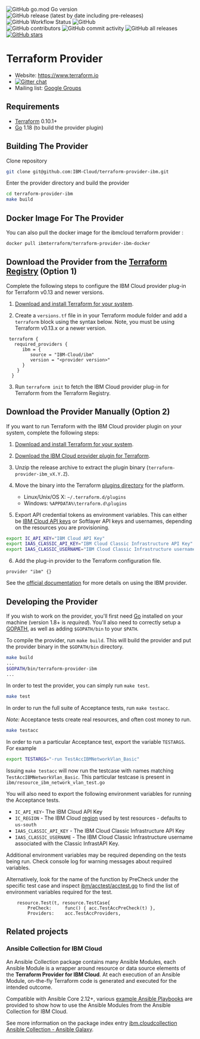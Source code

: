 ![GitHub go.mod Go version](https://img.shields.io/github/go-mod/go-version/IBM-Cloud/terraform-provider-ibm)
![GitHub release (latest by date including pre-releases)](https://img.shields.io/github/v/release/IBM-Cloud/terraform-provider-ibm?include_prereleases)
![GitHub Workflow Status](https://img.shields.io/github/actions/workflow/status/IBM-Cloud/terraform-provider-ibm/release.yml?label=build)
![GitHub](https://img.shields.io/github/license/IBM-Cloud/terraform-provider-ibm)<br />
![GitHub contributors](https://img.shields.io/github/contributors/IBM-Cloud/terraform-provider-ibm?color=blueviolet)
![GitHub commit activity](https://img.shields.io/github/commit-activity/m/IBM-Cloud/terraform-provider-ibm?color=blueviolet)
![GitHub all releases](https://img.shields.io/github/downloads/IBM-Cloud/terraform-provider-ibm/total)
[![GitHub stars](https://img.shields.io/github/stars/IBM-Cloud/terraform-provider-ibm?color=yellow)](https://github.com/IBM-Cloud/terraform-provider-ibm/stargazers)

# Terraform Provider

- Website: https://www.terraform.io
- [![Gitter chat](https://badges.gitter.im/hashicorp-terraform/Lobby.png)](https://gitter.im/hashicorp-terraform/Lobby)
- Mailing list: [Google Groups](http://groups.google.com/group/terraform-tool)

## Requirements

-	[Terraform](https://www.terraform.io/downloads.html) 0.10.1+
-	[Go](https://golang.org/doc/install) 1.18 (to build the provider plugin)

## Building The Provider

Clone repository
```sh
git clone git@github.com:IBM-Cloud/terraform-provider-ibm.git
```
Enter the provider directory and build the provider
```sh
cd terraform-provider-ibm
make build
```

## Docker Image For The Provider

You can also pull the docker image for the ibmcloud terraform provider :

```sh
docker pull ibmterraform/terraform-provider-ibm-docker
```

## Download the Provider from the [Terraform Registry](https://registry.terraform.io/providers/IBM-Cloud/ibm/latest) (Option 1)

Complete the following steps to configure the IBM Cloud provider plug-in for Terraform v0.13 and newer versions.

1. [Download and install Terraform for your system](https://www.terraform.io/intro/getting-started/install.html). 

2. Create a `versions.tf` file in in your Terraform module folder and add a `terraform` block using the syntax below. Note, you must be using Terraform v0.13.x or a newer version.
```
 terraform {
   required_providers {
      ibm = {
         source = "IBM-Cloud/ibm"
         version = "<provider version>"
      }
    }
  }
```

3. Run `terraform init` to fetch the IBM Cloud provider plug-in for Terraform from the Terraform Registry.

## Download the Provider Manually (Option 2)

If you want to run Terraform with the IBM Cloud provider plugin on your system, complete the following steps:

1. [Download and install Terraform for your system](https://www.terraform.io/intro/getting-started/install.html). 

2. [Download the IBM Cloud provider plugin for Terraform](https://github.com/IBM-Bluemix/terraform-provider-ibm/releases).

3. Unzip the release archive to extract the plugin binary (`terraform-provider-ibm_vX.Y.Z`).

4. Move the binary into the Terraform [plugins directory](https://www.terraform.io/docs/configuration/providers.html#third-party-plugins) for the platform.
    - Linux/Unix/OS X: `~/.terraform.d/plugins`
    - Windows: `%APPDATA%\terraform.d\plugins`

5. Export API credential tokens as environment variables. This can either be [IBM Cloud API keys](https://cloud.ibm.com/iam#/users) or Softlayer API keys and usernames, depending on the resources you are provisioning.

```sh
export IC_API_KEY="IBM Cloud API Key"
export IAAS_CLASSIC_API_KEY="IBM Cloud Classic Infrastructure API Key"
export IAAS_CLASSIC_USERNAME="IBM Cloud Classic Infrastructure username associated with Classic Infrastructure API KEY".
```

6. Add the plug-in provider to the Terraform configuration file.

```
provider "ibm" {}
```

See the [official documentation](https://cloud.ibm.com/docs/ibm-cloud-provider-for-terraform?topic=ibm-cloud-provider-for-terraform-getting-started) for more details on using the IBM provider.

## Developing the Provider

If you wish to work on the provider, you'll first need [Go](http://www.golang.org) installed on your machine (version 1.8+ is *required*). You'll also need to correctly setup a [GOPATH](http://golang.org/doc/code.html#GOPATH), as well as adding `$GOPATH/bin` to your `$PATH`.

To compile the provider, run `make build`. This will build the provider and put the provider binary in the `$GOPATH/bin` directory.

```sh
make build
...
$GOPATH/bin/terraform-provider-ibm
...
```

In order to test the provider, you can simply run `make test`.

```sh
make test
```

In order to run the full suite of Acceptance tests, run `make testacc`.

*Note:* Acceptance tests create real resources, and often cost money to run.

```sh
make testacc
```
In order to run a particular Acceptance test, export the variable `TESTARGS`. For example

```sh
export TESTARGS="-run TestAccIBMNetworkVlan_Basic"
```
Issuing `make testacc` will now run the testcase with names matching `TestAccIBMNetworkVlan_Basic`. This particular testcase is present in
`ibm/resource_ibm_network_vlan_test.go`

You will also need to export the following environment variables for running the Acceptance tests.
* `IC_API_KEY`- The IBM Cloud API Key
* `IC_REGION` - The IBM Cloud [region](https://cloud.ibm.com/docs/overview?topic=overview-locations) used by test resources - defaults to `us-south`
* `IAAS_CLASSIC_API_KEY` - The IBM Cloud Classic Infrastructure API Key
* `IAAS_CLASSIC_USERNAME` - The IBM Cloud Classic Infrastructure username associated with the Classic InfrastAPI Key.

Additional environment variables may be required depending on the tests being run. Check console log for warning messages about required variables. 

Alternatively, look for the name of the function by PreCheck under the specific test case and inspect [ibm/acctest/acctest.go](https://github.com/IBM-Cloud/terraform-provider-ibm/blob/master/ibm/acctest/acctest.go) to find the list of environment variables required for the test.

```
	resource.Test(t, resource.TestCase{
		PreCheck:     func() { acc.TestAccPreCheck(t) },
		Providers:    acc.TestAccProviders,
```

## Related projects

### Ansible Collection for IBM Cloud

An Ansible Collection package contains many Ansible Modules,
each Ansible Module is a wrapper around resource or data source
elements of the **Terraform Provider for IBM Cloud**.
At each execution of an Ansible Module, on-the-fly Terraform
code is generated and executed for the intended outcome.

Compatible with Ansible Core 2.12+, various
[example Ansible Playbooks](https://github.com/IBM-Cloud/ansible-collection-ibm#example-ansible-playbooks)
are provided to show how to use
the Ansible Modules from the Ansible Collection for IBM Cloud.

See more information on the package index entry
[ibm.cloudcollection Ansible Collection - Ansible Galaxy](https://galaxy.ansible.com/ui/repo/published/ibm/cloudcollection).

[IBM Cloud Terraform Provider]: https://github.com/IBM-Cloud/terraform-provider-ibm
[Python3]: https://www.python.org/downloads/
[RedHat Ansible]: https://www.ansible.com/
[Ansible search path]: https://docs.ansible.com/ansible/latest/dev_guide/overview_architecture.html#ansible-search-path
[release page]:https://github.com/IBM-Cloud/terraform-provider-ibm/releases

